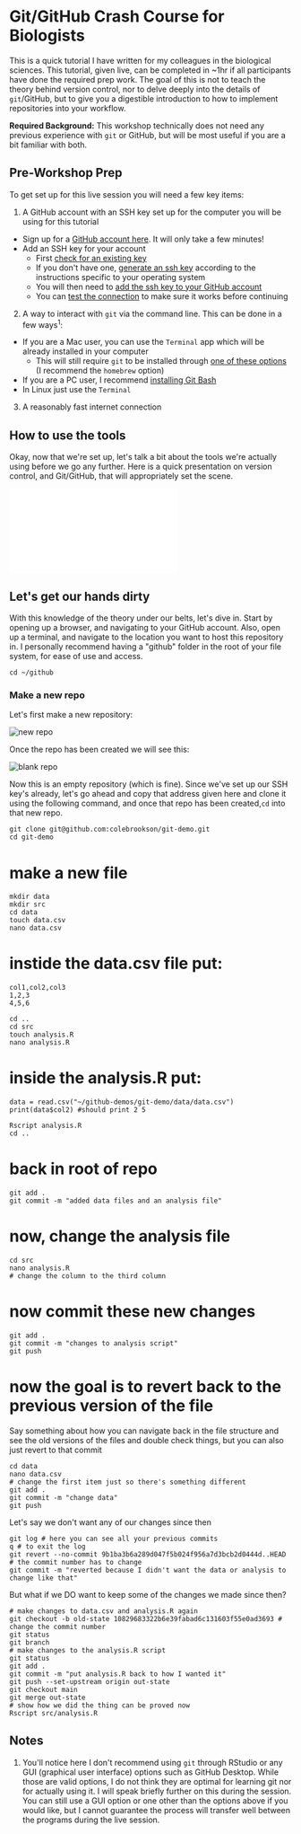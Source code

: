 # Git/GitHub Crash Course for Biologists

This is a quick tutorial I have written for my colleagues in the biological sciences. This tutorial, given live, can be completed in ~1hr if all participants have done the required prep work. The goal of this is not to teach the theory behind version control, nor to delve deeply into the details of `git`/GitHub, but to give you a digestible introduction to how to implement repositories into your workflow. 

**Required Background:** This workshop technically does not need any previous experience with `git` or GitHub, but will be most useful if you are a bit familiar with both. 

## Pre-Workshop Prep 

To get set up for this live session you will need a few key items: 

1. A GitHub account with an SSH key set up for the computer you will be using for this tutorial 

* Sign up for a [GitHub account here](https://github.com/join). It will only take a few minutes!
* Add an SSH key for your account
  * First [check for an existing key](https://docs.github.com/en/authentication/connecting-to-github-with-ssh/checking-for-existing-ssh-keys) 
  * If you don't have one, [generate an ssh key](https://docs.github.com/en/authentication/connecting-to-github-with-ssh/generating-a-new-ssh-key-and-adding-it-to-the-ssh-agent) according to the instructions specific to your operating system 
  * You will then need to [add the ssh key to your GitHub account](https://docs.github.com/en/authentication/connecting-to-github-with-ssh/adding-a-new-ssh-key-to-your-github-account)
  * You can [test the connection](https://docs.github.com/en/authentication/connecting-to-github-with-ssh/testing-your-ssh-connection) to make sure it works before continuing 
  
2. A way to interact with `git` via the command line. This can be done in a few ways<sup>1</sup>:

* If you are a Mac user, you can use the `Terminal` app which will be already installed in your computer
  * This will still require `git` to be installed through [one of these options](https://git-scm.com/download/mac) (I recommend the `homebrew` option)
* If you are a PC user, I recommend [installing Git Bash](https://git-scm.com/)
* In Linux just use the `Terminal`

3. A reasonably fast internet connection 

## How to use the tools

Okay, now that we're set up, let's talk a bit about the tools we're actually using before we go any further. Here is a quick presentation on version control, and Git/GitHub, that will appropriately set the scene. 

![slides](./slides.pdf)

## Let's get our hands dirty 

With this knowledge of the theory under our belts, let's dive in. Start by opening up a browser, and navigating to your GitHub account. Also, open up a terminal, and navigate to the location you want to host this repository in. I personally recommend having a "github" folder in the root of your file system, for ease of use and access. 

```
cd ~/github
```

### Make a new repo

Let's first make a new repository: 

![new repo](./figs/new-repo.png)

Once the repo has been created we will see this: 

![blank repo](./figs/clone.png)

Now this is an empty repository (which is fine). Since we've set up our SSH key's already, let's go ahead and copy that address given here and clone it using the following command, and once that repo has been created,`cd` into that new repo.  

```
git clone git@github.com:colebrookson/git-demo.git
cd git-demo 
```
# make a new file 
```
mkdir data
mkdir src
cd data
touch data.csv
nano data.csv
```
# instide the data.csv file put:
```
col1,col2,col3
1,2,3
4,5,6
```
```
cd .. 
cd src
touch analysis.R
nano analysis.R
```
# inside the analysis.R put:
```
data = read.csv("~/github-demos/git-demo/data/data.csv")
print(data$col2) #should print 2 5 
```
```
Rscript analysis.R
cd ..
```
# back in root of repo 
```
git add .
git commit -m "added data files and an analysis file"
```

# now, change the analysis file 
```
cd src 
nano analysis.R
# change the column to the third column
```
# now commit these new changes
```
git add .
git commit -m "changes to analysis script"
git push
```
# now the goal is to revert back to the previous version of the file 

Say something about how you can navigate back in the file structure and see the old versions of the files and double check things, but you can also just revert to that commit 
```
cd data
nano data.csv
# change the first item just so there's something different 
git add .
git commit -m "change data"
git push
```
Let's say we don't want any of our changes since then
```
git log # here you can see all your previous commits
q # to exit the log
git revert --no-commit 9b1ba3b6a289d047f5b024f956a7d3bcb2d0444d..HEAD # the commit number has to change 
git commit -m "reverted because I didn't want the data or analysis to change like that"
```
But what if we DO want to keep some of the changes we made since then? 
```
# make changes to data.csv and analysis.R again 
git checkout -b old-state 10829683322b6e39fabad6c131603f55e0ad3693 # change the commit number 
git status
git branch 
# make changes to the analysis.R script 
git status
git add .
git commit -m "put analysis.R back to how I wanted it"
git push --set-upstream origin out-state
git checkout main
git merge out-state
# show how we did the thing can be proved now
Rscript src/analysis.R
```


## Notes

1. You'll notice here I don't recommend using `git` through RStudio or any GUI (graphical user interface) options such as GitHub Desktop. While those are valid options, I do not think they are optimal for learning git nor for actually using it. I will speak briefly further on this during the session. You can still use a GUI option or one other than the options above if you would like, but I cannot guarantee the process will transfer well between the programs during the live session. 
